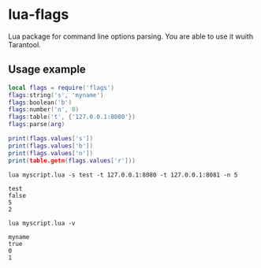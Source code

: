 # lua-flags
Lua package for command line options parsing.
You are able to use it wuith Tarantool.

## Usage example
``` lua
local flags = require('flags')
flags:string('s', 'myname')
flags:boolean('b')
flags:number('n', 0)
flags:table('t', {'127.0.0.1:8080'})
flags:parse(arg)

print(flags.values['s'])
print(flags.values['b'])
print(flags.values['n'])
print(table.getn(flags.values['r']))
```

```
lua myscript.lua -s test -t 127.0.0.1:8080 -t 127.0.0.1:8081 -n 5

test
false
5
2
```

```
lua myscript.lua -v

myname
true
0
1
```